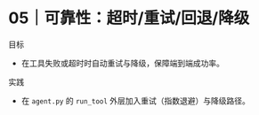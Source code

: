 # 05｜可靠性：超时/重试/回退/降级

目标
- 在工具失败或超时时自动重试与降级，保障端到端成功率。

实践
- 在 `agent.py` 的 `run_tool` 外层加入重试（指数退避）与降级路径。

